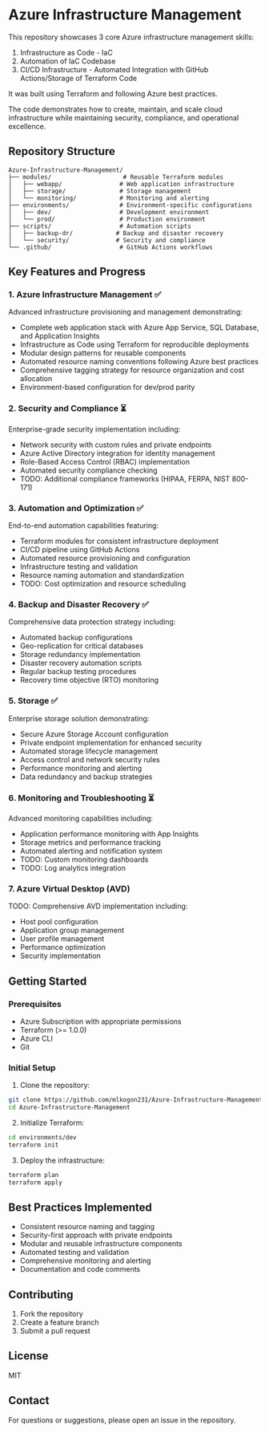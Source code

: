 # Azure Infrastructure Management

This repository showcases 3 core Azure infrastructure management skills:

1. Infrastructure as Code - IaC
2. Automation of IaC Codebase
3. CI/CD Infrastructure - Automated Integration with GitHub Actions/Storage of Terraform Code

It was built using Terraform and following Azure best practices.

The code demonstrates how to create, maintain, and scale cloud infrastructure while maintaining security, compliance, and operational excellence.

## Repository Structure

```
Azure-Infrastructure-Management/
├── modules/                    # Reusable Terraform modules
│   ├── webapp/                # Web application infrastructure
│   ├── storage/               # Storage management
│   └── monitoring/            # Monitoring and alerting
├── environments/              # Environment-specific configurations
│   ├── dev/                   # Development environment
│   └── prod/                  # Production environment
├── scripts/                   # Automation scripts
│   ├── backup-dr/            # Backup and disaster recovery
│   └── security/             # Security and compliance
└── .github/                   # GitHub Actions workflows
```

## Key Features and Progress

### 1. Azure Infrastructure Management ✅

Advanced infrastructure provisioning and management demonstrating:

- Complete web application stack with Azure App Service, SQL Database, and Application Insights
- Infrastructure as Code using Terraform for reproducible deployments
- Modular design patterns for reusable components
- Automated resource naming conventions following Azure best practices
- Comprehensive tagging strategy for resource organization and cost allocation
- Environment-based configuration for dev/prod parity

### 2. Security and Compliance ⏳

Enterprise-grade security implementation including:

- Network security with custom rules and private endpoints
- Azure Active Directory integration for identity management
- Role-Based Access Control (RBAC) implementation
- Automated security compliance checking
- TODO: Additional compliance frameworks (HIPAA, FERPA, NIST 800-171)

### 3. Automation and Optimization ✅

End-to-end automation capabilities featuring:

- Terraform modules for consistent infrastructure deployment
- CI/CD pipeline using GitHub Actions
- Automated resource provisioning and configuration
- Infrastructure testing and validation
- Resource naming automation and standardization
- TODO: Cost optimization and resource scheduling

### 4. Backup and Disaster Recovery ✅

Comprehensive data protection strategy including:

- Automated backup configurations
- Geo-replication for critical databases
- Storage redundancy implementation
- Disaster recovery automation scripts
- Regular backup testing procedures
- Recovery time objective (RTO) monitoring

### 5. Storage ✅

Enterprise storage solution demonstrating:

- Secure Azure Storage Account configuration
- Private endpoint implementation for enhanced security
- Automated storage lifecycle management
- Access control and network security rules
- Performance monitoring and alerting
- Data redundancy and backup strategies

### 6. Monitoring and Troubleshooting ⏳

Advanced monitoring capabilities including:

- Application performance monitoring with App Insights
- Storage metrics and performance tracking
- Automated alerting and notification system
- TODO: Custom monitoring dashboards
- TODO: Log analytics integration

### 7. Azure Virtual Desktop (AVD)

TODO: Comprehensive AVD implementation including:

- Host pool configuration
- Application group management
- User profile management
- Performance optimization
- Security implementation

## Getting Started

### Prerequisites

- Azure Subscription with appropriate permissions
- Terraform (>= 1.0.0)
- Azure CLI
- Git

### Initial Setup

1. Clone the repository:

```bash
git clone https://github.com/mlkogon231/Azure-Infrastructure-Management.git
cd Azure-Infrastructure-Management
```

2. Initialize Terraform:

```bash
cd environments/dev
terraform init
```

3. Deploy the infrastructure:

```bash
terraform plan
terraform apply
```

## Best Practices Implemented

- Consistent resource naming and tagging
- Security-first approach with private endpoints
- Modular and reusable infrastructure components
- Automated testing and validation
- Comprehensive monitoring and alerting
- Documentation and code comments

## Contributing

1. Fork the repository
2. Create a feature branch
3. Submit a pull request

## License

MIT

## Contact

For questions or suggestions, please open an issue in the repository.
